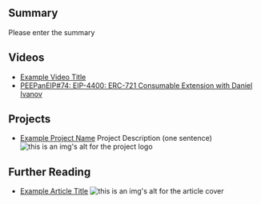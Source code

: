 ## Summary

Please enter the summary

## Videos

- [Example Video Title](https://www.youtube.com/watch?v=TDGq4aeevgY)
- [PEEPanEIP#74: EIP-4400: ERC-721 Consumable Extension with Daniel Ivanov](https://www.youtube.com/watch?v=X0qPai9qPL0&list=PL4cwHXAawZxqu0PKKyMzG_3BJV_xZTi1F&index=39)

## Projects

- [Example Project Name](https://xxxx.xxx/xxxxx) Project Description (one sentence) ![this is an img's alt for the project logo](https://xxxx.xxx/project-logo.xxx)

## Further Reading

- [Example Article Title](https://xxxx.xxx/xxxxx) ![this is an img's alt for the article cover](https://xxxx.xxx/article-cover.xxx)
